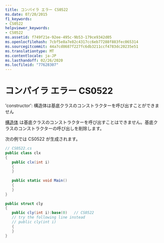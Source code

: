```yaml
---
title: コンパイラ エラー CS0522
ms.date: 07/20/2015
f1_keywords:
- CS0522
helpviewer_keywords:
- CS0522
ms.assetid: f749f21e-92ee-495c-9b53-179ce9342d05
ms.openlocfilehash: 7cbf5e8a7e82c4317cc6eb77288f883fec065314
ms.sourcegitcommit: 44a7cd8687f227fc6db3211ccf4783dc20235e51
ms.translationtype: MT
ms.contentlocale: ja-JP
ms.lasthandoff: 02/26/2020
ms.locfileid: "77628307"
---
```

# <a name="compiler-error-cs0522"></a>コンパイラ エラー CS0522
'constructor': 構造体は基底クラスのコンストラクターを呼び出すことができません  
  
 [構造体](../language-reference/builtin-types/struct.md) は基底クラスのコンストラクターを呼び出すことはできません。基底クラスのコンストラクターの呼び出しを削除します。  
  
 次の例では CS0522 が生成されます。  
  
```csharp  
// CS0522.cs  
public class clx  
{  
   public clx(int i)  
   {  
   }  
  
   public static void Main()  
   {  
   }  
}  
  
public struct cly  
{  
   public cly(int i):base(0)   // CS0522  
   // try the following line instead  
   // public cly(int i)  
   {  
   }  
}  
```
